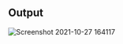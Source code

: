 ## Output

![Screenshot 2021-10-27 164117](https://user-images.githubusercontent.com/66404345/139073764-6b23d402-b515-4c24-8558-2fee017a8e18.png)